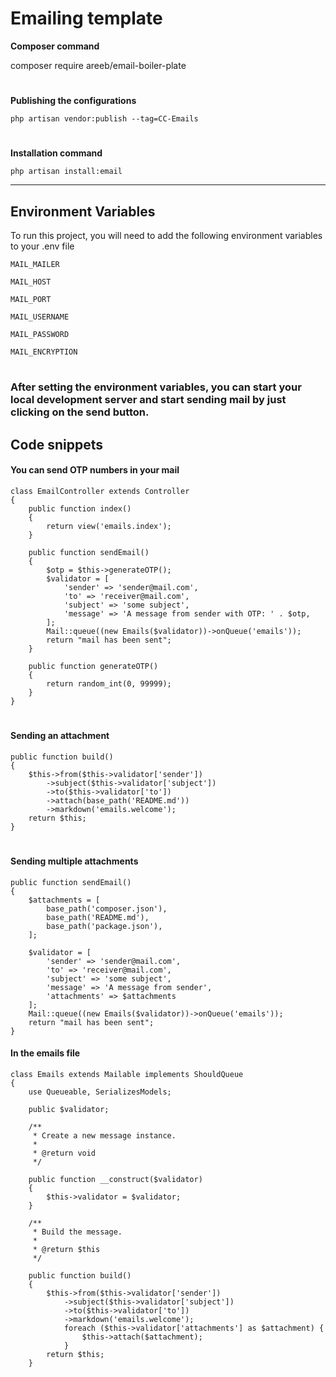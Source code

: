 # Emailing template

**Composer command** 

composer require areeb/email-boiler-plate


#

**Publishing the configurations**

```
php artisan vendor:publish --tag=CC-Emails
```

#

**Installation command**

```
php artisan install:email
```
---

## Environment Variables

To run this project, you will need to add the following environment variables to your .env file

`MAIL_MAILER`

`MAIL_HOST`

`MAIL_PORT`

`MAIL_USERNAME`

`MAIL_PASSWORD`

`MAIL_ENCRYPTION`

#

### After setting the environment variables, you can start your local development server and start sending mail by just clicking on the send button.

## Code snippets

#### You can send OTP numbers in your mail
```
class EmailController extends Controller
{
    public function index()
    {
        return view('emails.index');
    }

    public function sendEmail()
    {
        $otp = $this->generateOTP();
        $validator = [
            'sender' => 'sender@mail.com',
            'to' => 'receiver@mail.com',
            'subject' => 'some subject',
            'message' => 'A message from sender with OTP: ' . $otp,
        ];
        Mail::queue((new Emails($validator))->onQueue('emails'));
        return "mail has been sent";
    }

    public function generateOTP()
    {
        return random_int(0, 99999);
    }
}
```

#
#### Sending an attachment

```
public function build()
{
    $this->from($this->validator['sender'])
        ->subject($this->validator['subject'])
        ->to($this->validator['to'])
        ->attach(base_path('README.md'))
        ->markdown('emails.welcome');
    return $this;
}
```
#
#### Sending multiple attachments

```
public function sendEmail()
{
    $attachments = [
        base_path('composer.json'),
        base_path('README.md'),
        base_path('package.json'),
    ];

    $validator = [
        'sender' => 'sender@mail.com',
        'to' => 'receiver@mail.com',
        'subject' => 'some subject',
        'message' => 'A message from sender',
        'attachments' => $attachments
    ];
    Mail::queue((new Emails($validator))->onQueue('emails'));
    return "mail has been sent";
}
```

#### In the emails file

```
class Emails extends Mailable implements ShouldQueue
{
    use Queueable, SerializesModels;

    public $validator;

    /**
     * Create a new message instance.
     *
     * @return void
     */

    public function __construct($validator)
    {
        $this->validator = $validator;
    }

    /**
     * Build the message.
     *
     * @return $this
     */

    public function build()
    {
        $this->from($this->validator['sender'])
            ->subject($this->validator['subject'])
            ->to($this->validator['to'])
            ->markdown('emails.welcome');
            foreach ($this->validator['attachments'] as $attachment) {
                $this->attach($attachment);
            }
        return $this;
    }
```





